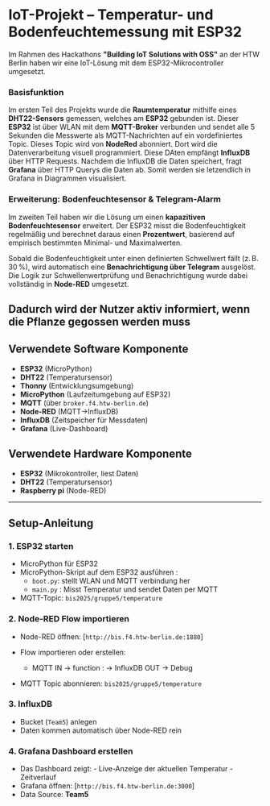 # IoT-Projekt – Temperatur- und Bodenfeuchtemessung mit ESP32
Im Rahmen des Hackathons **"Building IoT Solutions with OSS"** an der HTW Berlin haben wir eine IoT-Lösung mit dem ESP32-Mikrocontroller umgesetzt.

### Basisfunktion
Im ersten Teil des Projekts wurde die **Raumtemperatur** mithilfe eines **DHT22-Sensors** gemessen, welches am **ESP32** gebunden ist. Dieser **ESP32** ist über WLAN mit dem **MQTT-Broker** verbunden und sendet alle 5 Sekunden die Messwerte als MQTT-Nachrichten auf ein vordefiniertes Topic. Dieses Topic wird von **NodeRed** abonniert. Dort wird die Datenverarbeitung visuell programmiert. Diese DAten empfängt **InfluxDB** über HTTP Requests. Nachdem die InfluxDB die Daten speichert, fragt **Grafana** über HTTP Querys die Daten ab. Somit werden sie letzendlich in Grafana in Diagrammen visualisiert.

### Erweiterung: Bodenfeuchtesensor & Telegram-Alarm

Im zweiten Teil haben wir die Lösung um einen **kapazitiven Bodenfeuchtesensor** erweitert. Der ESP32 misst die Bodenfeuchtigkeit regelmäßig und berechnet daraus einen **Prozentwert**, basierend auf empirisch bestimmten Minimal- und Maximalwerten.

Sobald die Bodenfeuchtigkeit unter einen definierten Schwellwert fällt (z. B. 30 %), wird automatisch eine **Benachrichtigung über Telegram** ausgelöst. Die Logik zur Schwellenwertprüfung und Benachrichtigung wurde dabei vollständig in **Node-RED** umgesetzt. 


Dadurch wird der Nutzer aktiv informiert, wenn die Pflanze gegossen werden muss
---
## Verwendete Software Komponente
- **ESP32** (MicroPython)
- **DHT22** (Temperatursensor)
- **Thonny** (Entwicklungsumgebung)
- **MicroPython** (Laufzeitumgebung auf ESP32)
- **MQTT** (über `broker.f4.htw-berlin.de`)
- **Node-RED** (MQTT→InfluxDB)
- **InfluxDB** (Zeitspeicher für Messdaten)
- **Grafana** (Live-Dashboard)

## Verwendete Hardware Komponente
- **ESP32** (Mikrokontroller, liest Daten)
- **DHT22** (Temperatursensor)
- **Raspberry pi** (Node-RED)
  
---

## Setup-Anleitung

### 1. ESP32 starten
- MicroPython für ESP32   
- MicroPython-Skript auf dem ESP32 ausführen :
  - `boot.py`: stellt WLAN und MQTT verbindung her 
  - `main.py` : Misst Temperatur und sendet Daten per MQTT
- MQTT-Topic: `bis2025/gruppe5/temperature`

### 2. Node-RED Flow importieren
- Node-RED öffnen: [`http://bis.f4.htw-berlin.de:1880`]
- Flow importieren oder erstellen:
  - MQTT IN → function : → InfluxDB OUT → Debug
                   
- MQTT Topic abonnieren: `bis2025/gruppe5/temperature`

### 3. InfluxDB
- Bucket (`Team5`) anlegen
- Daten kommen automatisch über Node-RED rein
  
### 4. Grafana Dashboard erstellen
- Das Dashboard zeigt:
      - Live-Anzeige der aktuellen Temperatur
      - Zeitverlauf
- Grafana öffnen: [`http://bis.f4.htw-berlin.de:3000`]
-  Data Source: **Team5**
